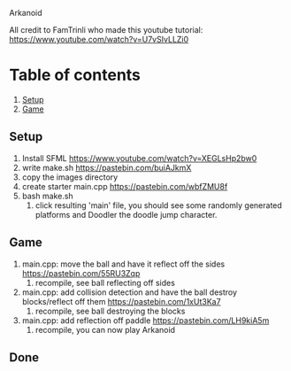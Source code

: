 Arkanoid

All credit to FamTrinli who made this youtube tutorial: https://www.youtube.com/watch?v=U7vSIvLLZi0

# Table of contents
1. [Setup](#setup)
1. [Game](#game)

## Setup <a name="setup"></a>

1. Install SFML https://www.youtube.com/watch?v=XEGLsHp2bw0
1. write make.sh https://pastebin.com/buiAJkmX
1. copy the images directory
1. create starter main.cpp https://pastebin.com/wbfZMU8f
1. bash make.sh
    1. click resulting 'main' file, you should see some randomly generated platforms and Doodler the doodle jump character.

## Game <a name="game"></a>

1. main.cpp: move the ball and have it reflect off the sides https://pastebin.com/55RU3Zqp
    1. recompile, see ball reflecting off sides
1. main.cpp: add collision detection and have the ball destroy blocks/reflect off them https://pastebin.com/1xUt3Ka7
    1. recompile, see ball destroying the blocks
1. main.cpp: add reflection off paddle https://pastebin.com/LH9kiA5m
    1. recompile, you can now play Arkanoid

## Done



